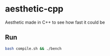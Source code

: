 # aesthetic-cpp
Aesthetic made in C++ to see how fast it could be

## Run
```sh
bash compile.sh && ./bench
```
